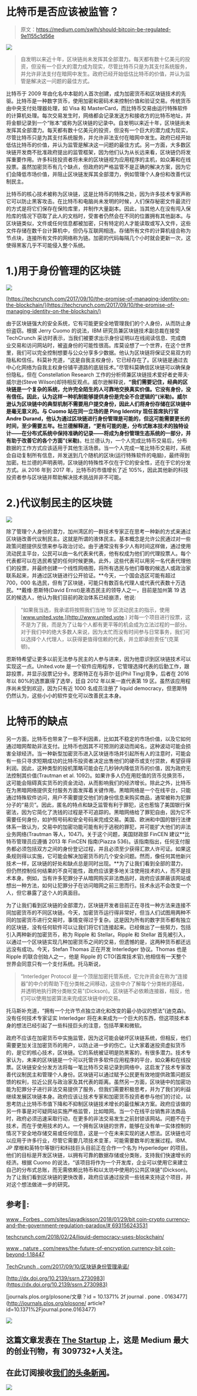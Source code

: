 # 比特币是否应该被监管？

> 原文：<https://medium.com/swlh/should-bitcoin-be-regulated-9e1155c1d56e>

![](img/be515985fcb1b42039a55e268dd58a83.png)

> 自发明以来近十年，区块链尚未发挥其全部潜力。每天都有数十亿美元的投资，但没有一个巨大的潜力成为现实，尽管比特币只是为其支付系统服务，并允许非法支付在暗网中发生。政府已经开始低估比特币的价值，并认为监管是解决这一问题的最佳方式。

比特币于 2009 年由化名中本聪的人首次创建，成为加密货币和区块链技术的先驱。比特币是一种数字货币，使用加密和密码术来控制价值和验证交易。传统货币由中央支付处理器处理，如 Visa 和 MasterCard，而比特币交易由运行特殊软件的计算机处理。每次交易发生时，网络都会记录发送方和接收方的比特币地址，并将金额记录到一个“账本”或称为区块链的记录中。自发明以来近十年，区块链尚未发挥其全部潜力。每天都有数十亿美元的投资，但没有一个巨大的潜力成为现实，尽管比特币只是为其支付系统服务，并允许非法支付在暗网中发生。政府已经开始低估比特币的价值，并认为监管是解决这一问题的最佳方式。另一方面，大多数区块链开发商不批准政府提出的监管框架，因为他们认为从长远来看，区块链仍将发挥重要作用。许多科技投资者将未来的区块链视为应用程序的主机，如众筹和在线投票。虽然加密货币有几个缺点，但政府的严格监管不是正确的解决方案，因为它们会降低市场价值，并阻止区块链发挥其全部潜力，例如管理个人身份和改善代议制民主。

比特币的核心技术被称为区块链，这是比特币的特殊之处，因为许多技术专家声称它可以防止黑客攻击。在比特币和电脑尚未发明的时候，人们保存秘密文件最流行的方式是将它们保存在保险库里，并制作大量副本。因此，当其他人在没有闯入保险库的情况下窃取了此人的文档时，受害者仍然会在不同的位置拥有其他副本。与区块链类似，文件或任何信息都被加密，只有特定的人才能读取或写入文件，这些文件存储在数千台计算机中，但仍与互联网相连。存储所有文件的计算机组合称为节点块，连接所有文件的网络称为链。加密的代码每隔几个小时就会更新一次，这使得黑客几乎不可能侵入整个系统。

# 1.)用于身份管理的区块链

![](img/ddc7e1473bf3c4e594408ad8a7e4d898.png)

[https://techcrunch.com/2017/09/10/the-promise-of-managing-identity-on-the-blockchain/](https://techcrunch.com/2017/09/10/the-promise-of-managing-identity-on-the-blockchain/)

由于区块链强大的安全系统，它有可能更安全地管理我们的个人身份，从而防止身份盗窃。根据 Jerry Cuomo 的说法，IBM 研究员兼区块链技术副总裁在接受 TechCrunch 采访时表示，当我们被要求出示身份证明以在线阅读信息、完成商业交易和访问网站时，被盗身份的可能性很高。库莫设想了一个世界，在这个世界里，我们可以完全控制想要与公众分享多少数据。他认为区块链将保证交易双方的隐私和信任。科莫补充道，“这是自我主权身份，它已经存在了。区块链是通过去中心化网络为自我主权身份铺平道路的底层技术。”尽管科莫确信区块链可以确保身份隐私，但在 Constellation Research 工作的分析师兼区块链技术爱好者史蒂夫·威尔逊(Steve Wilson)却持相反观点。威尔逊解释说，**“我们需要记住，经典的区块链是一个复杂的系统，允许完全陌生的人可靠地交换真实价值。它没有身份，没有信任。因此，认为这样一种机制能够提供身份是完全不合逻辑的”(米勒)。**威尔逊认为区块链中的典型机制不需要用户提交身份，因此人们将身份存储在区块链中是毫无意义的。与 Cuomo 站在同一立场的是 Ping Identity 现任首席执行官 Andre Durand，他认为通过区块链进行身份管理是可能的，但这可能需要更长的时间，至少需要五年。杜兰德解释道，**“更有可能的是，分布式账本技术的独特设计——在分布式系统中保持准确的记录——将成为身份管理生态系统的一部分，并有助于改善它的各个方面”(米勒)**。杜兰德认为，一个人完成比特币交易后，分布数据的工作方式应该适用于其他生活场景。当一个人完成一笔比特币交易时，系统会自动复制所有信息，并发送到几个随机的区块(运行特殊软件的电脑)，最终得到加密。杜兰德的声明表明，区块链的特殊性不仅在于它的安全性，还在于它的分发方式。从 2016 年到 2017 年，比特币的市值增长了近 105%，因此其他新的科技投资者参与区块链并帮助解决技术挑战并非不可能。

# 2.)代议制民主的区块链

![](img/31ca190d672d7535b0a55f57383ab0bc.png)

除了管理个人身份的潜力，加州湾区的一群技术专家正在思考一种新的方式来通过区块链改善代议制民主。这就是所谓的液体民主。基本概念是允许公民通过对一些政策问题提供反馈来参与政治讨论。由于通常没有多少人有时间这样做，通过使用流动民主平台，公民可以由一名代表来代表，他有权成为他们的代理投票人。每个代表都可以在选民希望的任何时候更换。此外，这些代表可以用另一名代表代理他们的投票，并最终创建一个线性网络图，将所有选民与他们尊敬的候选人或政治家联系起来，并通过区块链进行公开验证。**今天，一个国会选区可能有超过 700，000 名选民，但有了区块链，可能只有数百名代理人或代表代表数十万选民。**戴维·恩斯特(David Ernst)是液态民主的领导人之一，目前是加州第 19 选区的候选人，他认为我们目前的政治体系已经崩溃，他说:

> “如果我当选，我承诺将按照我们当地 19 区流动民主的指示，使用 [www.united.vote.](http://www.united.vote.) 对每一个项目进行投票，这不是为了我，而是为了让每个人都有更平等的机会成为立法过程的一部分。对于我们中的绝大多数人来说，因为太忙而没有时间参与日常事务，我们可以选择个人代理人，以获得更值得信赖的代表，并立即承担责任”(克莱顿)。

恩斯特希望让更多以前无法参与民主的人参与进来，因为他意识到区块链技术可以实现这一点。United.vote 是一个软件应用程序，它管理选择代表的后勤工作，跟踪投票，并显示投票记分卡。恩斯特正在与菲尔·廷(Phil Ting)竞争，后者在 2016 年以 80%的选票赢得了选举，廷自 2012 年以来一直代表第 19 区。虽然该应用程序尚未受到欢迎，因为只有近 1000 名成员注册了 liquid democracy，但恩斯特仍然认为，这些小小的软件变化可以改善民主本身。

# 比特币的缺点

另一方面，比特币也带来了一些不利因素，比如其不稳定的市场价值，以及它如何通过暗网帮助非法支付。比特币也因其不可预测的波动而闻名，这种波动可能会损害全球经济。当一种新型加密货币进入区块链市场并引起所有人的注意时，可能会有一些只寻求短期成功的比特币投资者决定出售他们的硬币或支付贷款，希望获得利润。因此，这种类型的投机策略可能会在几秒钟内降低货币的价值，因为政府无法控制其价值(Trautman et al. 1092)。如果许多人仍在用贬值的货币兑换货币，这可能会阻碍真实货币的资金流动，从而影响我们的经济增长。除此之外，比特币在为黑暗网络提供支付服务方面发挥着关键作用。黑暗网络是一个在线平台，只能通过特殊软件访问，用户不需要提交他们的身份信息来购买商品，通常被称为犯罪分子的“易贝”。因此，匿名的特点和缺乏监管有利于罪犯，这也惹恼了美国银行保密法，因为它简化了洗钱的过程是不可追踪的。黑暗网络给了罪犯自由，因为它不需要任何身份，如护照号码和安全号码来完成交易。美国、欧洲和中国的银行法律体系一致认为，交易中的加密功能可能有利于逃税的罪犯，并可能扩大他们的非法业务网络(Trautman 等人，1047)。关于这个问题，美国财政部 FinCEN 建议**比特币管理员应遵循 2013 年 FinCEN 指南(Piazza 536)。该指南指出，任何支付服务都必须包括双方之间的身份登记过程，并且必须至少获得汇款人许可证。如果这条规则得以实施，它可能会解决加密货币的几个安全问题。然而，像任何其他新兴技术一样，区块链的好处和缺点总是同时出现。**为了让我们看到全部的潜力，但仍然控制任何结果的不良可能性，政府应该更多地关注使用技术的人，而不是技术本身。例如，当有许多犯罪分子从暗网购买非法商品时，政府应该屏蔽该网站或想出一种方法，如何让犯罪分子在访问暗网之前三思而行。技术永远不会改变一个人，但它暴露了这个人的真面目。

为了让我们看到区块链的全部潜力，区块链开发者目前正在寻找一种方法来连接不同加密货币的不同区块链。今天，加密货币运行得非常好，但当人们试图用两种不同的加密货币进行交易时，事情变得过于复杂。这是因为所有的数字货币都有独立的区块链，没有任何软件可以让我们将它们连接起来。已经做出了一些努力，包括引入两种新的加密货币，称为 Ripple 和 Stellar。Ripple 和 Stellar 首先被引入，以通过一个区块链实现几种加密货币之间的交易，但遗憾的是，这两种货币都还远远没有成功。今天，Stefan Thomas 正在开发 Interledger 协议。Thomas 也是 Ripple 的联合创始人之一，他是 Ripple 的 CTO(首席技术官),他相信有一天整个世界会同意只有一个支付系统。托马斯说，

> “Interledger Protocol 是一个顶层加密托管系统，它允许资金在称为“连接器”的中介的帮助下在分类帐之间移动，这些中介了解每个分类帐的基础，并透明地执行跨分类帐交易”(Dickson)。区块链不必依赖连接器，相反，他们可以使用加密算法来完成区块链中的交易。

托马斯补充道，“拥有一个允许节点独立进化和改变的最小协议的想法”(迪克森)。没有任何技术专家证实 Interledger 将在未来成为一个巨大的东西，但这项技术本身的想法已经引起了一些科技巨头的注意，包括苹果和微软。

政府不应该在加密货币中实施监管，因为这可能会破坏区块链系统，但相反，他们需要更加关注加密货币的用户，以防止进一步的伤亡。让大家着迷投资虚拟货币的，是它的核心技术，区块链。它的系统被证明是防黑客的，有很多潜力。技术专家认为，未来的区块链是一个可以托管许多软件应用程序的平台，如众筹和在线投票。区块链安全分发方法将每一笔比特币交易记录到网络中，这启发了技术专家改善代议制民主和管理个人身份。区块链可以通过赋予公民更有效地提供政策问题反馈的权利，拉近公民与政治家及其代表的距离。虽然另一方面，区块链中的加密功能为犯罪分子进行非法交易提供了服务，但我们需要积极思考，并为了我们的利益继续发展区块链本身。政府应该让技术专家和加密货币投资者参与他们的讨论，以思考防止比特币市值下降和不抑制区块链技术增长的最佳解决方案。政府应该做的另一件事是对可疑网站实施严格监管，比如暗网。当一个在线平台销售非法商品时，政府必须迅速采取行动，在更多的非法交易发生之前封锁该网站。问题不在于技术，而在于使用技术的人。一个拥有区块链的世界，能够在没有单一实体控制的情况下安全地存储交易或任何信息，这是一个在未来实现的迷人想法。区块链也可以应用于许多行业，尽管它需要几项技术变革，可能需要数年的发展过程。IBM、JP 摩根和英特尔等银行和科技巨头目前正在合作一个名为 Hyperledger 的项目。他们的目标是开发区块链，以拥有可靠的数据存储或分类账，支持我们快速增长的经济。根据 Cuomo 的说法，“该项目将作为一个开发库，企业可以使用它来建立自己的分布式总账，而无需依赖比特币和以太坊中使用的公共区块链”(Dickson)。为了让我们看到区块链的更快改善，政府应该通过投资一些钱来支持这个项目，并对这个想法做进一步的研究。

## 参考🖤:

[www . Forbes . com/sites/jayadkisson/2018/01/29/bit coin-crypto currency-and-the-government-regulation-paradox/# 693156243531](http://www.forbes.com/sites/jayadkisson/2018/01/29/bitcoin-cryptocurrency-and-the-government-regulation-paradox/#693156243531)

[techcrunch.com/2018/02/24/liquid-democracy-uses-blockchain/](http://techcrunch.com/2018/02/24/liquid-democracy-uses-blockchain/)

[www . nature . com/news/the-future-of-encryption currency-bit coin-beyond-1.18447](http://www.nature.com/news/the-future-of-cryptocurrencies-bitcoin-and-beyond-1.18447)

[TechCrunch . com/2017/09/10/区块链身份管理承诺/](http://techcrunch.com/2017/09/10/the-promise-of-managing-identity-on-the-blockchain/)

[http://dx.doi.org/10.2139/ssrn.2730983](https://dx.doi.org/10.2139/ssrn.2730983)

[journals.plos.org/plosone/文章？id = 10.1371% 2f journal . pone . 0163477](http://journals.plos.org/plosone/	 article?id=10.1371%2Fjournal.pone.0163477)

[![](img/308a8d84fb9b2fab43d66c117fcc4bb4.png)](https://medium.com/swlh)

## 这篇文章发表在 [The Startup](https://medium.com/swlh) 上，这是 Medium 最大的创业刊物，有 309732+人关注。

## 在此订阅接收[我们的头条新闻](http://growthsupply.com/the-startup-newsletter/)。

[![](img/b0164736ea17a63403e660de5dedf91a.png)](https://medium.com/swlh)